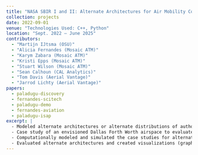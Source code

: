 ```yaml
---
title: "NASA SBIR I and II: Alternate Architectures for Air Mobility Contingency Management"
collection: projects
date: 2022-09-01
venue: "Technologies Used: C++, Python"
location: "Sept. 2022 – June 2025"
contributors:
  - "Martijn IJtsma (OSU)"
  - "Alicia Fernandes (Mosaic ATM)"
  - "Karym Zabara (Mosaic ATM)"
  - "Kristi Epps (Mosaic ATM)"
  - "Stuart Wilson (Mosaic ATM)"
  - "Sean Calhoun (CAL Analytics)"
  - "Tom Davis (Aerial Vantage)"
  - "Jarrod Lichty (Aerial Vantage)"
papers:
  - paladugu-discovery
  - fernandes-scitech
  - paladugu-demo
  - fernandes-aviation
  - paladugu-isap
excerpt: |
  - Modeled alternate architectures or alternate distributions of authority and responsibility.
  - Case study of an envisioned Dallas Forth Worth airspace to evaluate the alternate architectures.
  - Computationally modeled and simulated the case studies for alternate architectures and analyzed the output for emergent properties like coordination and overall workload.
  - Evaluated alternate architectures and created visualizations (graphs and networks) to show tradeoffs, like high information exchange vs. faster contingency detection.
---
```

